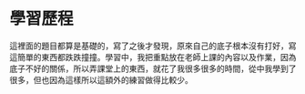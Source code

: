# 學習歷程
這裡面的題目都算是基礎的，寫了之後才發現，原來自己的底子根本沒有打好，寫這簡單的東西都跌跌撞撞。學習中，我把重點放在老師上課的內容以及作業，因為底子不好的關係，所以弄課堂上的東西，就花了我很多很多的時間，從中我學到了很多，但也因為這樣所以這額外的練習做得比較少。
